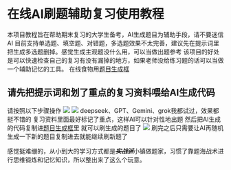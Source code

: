 # 在线AI刷题辅助复习使用教程
本项目教程旨在帮助期末复习的大学生备考，AI生成题目为辅助手段，请不要迷信AI
目前支持单选题、填空题、对错题，多选题效果不太完善，建议先在提示词里把生成多选题删掉。感觉生成主观题没什么用，可以当做出题参考
该项目的好处是可以快速检查自己的复习有没有漏掉的地方，如果老师没给练习题的话可以当做一个辅助记忆的工具。
在线食物用[题目生成框](https://blog.yediao.dpdns.org/2025/06/21/在线AI刷题辅助复习.html)


## 请先把提示词和划了重点的复习资料喂给AI生成代码
请按照以下步骤操作
![](../img/1.jpg)
![](../img/2.jpg)
deepseek、GPT、Gemini、grok我都试过，效果都挺不错的
复习资料里面最好标记了重点，这样AI可以针对性地出题
然后把AI生成的代码复制进[题目生成框](https://blog.yediao.dpdns.org/2025/06/21/在线AI刷题辅助复习.html)里
就可以刷生成的题目了
![](../img/3.jpg)
刷完之后只需要让AI再随机生成一下新的题目复制进去就能继续刷新题了


感觉挺难绷的，从小到大的学习方式都是~~***实战派***~~小镇做题家，习惯了靠题海战术进行思维锻炼和记忆知识，所以整出来了这么个玩意。